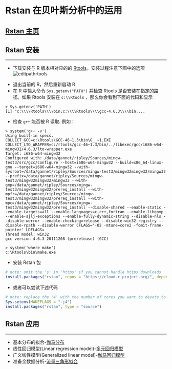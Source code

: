 # Rstan 在贝叶斯分析中的运用
## [Rstan 主页](http://mc-stan.org/interfaces/rstan)
## Rstan 安装
--------------------------------
- 下载安装与 R 版本相对应的的 [Rtools](http://cran.r-project.org/bin/windows/Rtools/)。安装过程注意下图中的选项
![editpathrtools](https://raw.github.com/wiki/stan-dev/rstan/editpathrtools.png)
* 退出当前的 R，然后重新启动 R
* 在 R 中输入命令 `Sys.getenv("PATH")` 并检查 Rtools 是否安装在指定的路径。如果 Rtools 安装在 `c:\\Rtools` ，那么你会看到下面的代码和显示
```text
> Sys.getenv('PATH')
[1] "c:\\\\Rtools\\\\bin;c:\\\\Rtools\\\\gcc-4.6.3\\\\bin;...
``` 
* 检查 `g++` 能否被 R 读取. 例如：
```
> system('g++ -v')
Using built-in specs.
COLLECT_GCC=c:\Rtools\GCC-46~1.3\bin\G__~1.EXE
COLLECT_LTO_WRAPPER=c:/rtools/gcc-46~1.3/bin/../libexec/gcc/i686-w64-mingw32/4.6.3/lto-wrapper.exe
Target: i686-w64-mingw32
Configured with: /data/gannet/ripley/Sources/mingw-test3/src/gcc/configure --host=i686-w64-mingw32 --build=x86_64-linux-gnu --target=i686-w64-mingw32 --with-sysroot=/data/gannet/ripley/Sources/mingw-test3/mingw32mingw32/mingw32 --prefix=/data/gannet/ripley/Sources/mingw-test3/mingw32mingw32/mingw32 --with-gmp=/data/gannet/ripley/Sources/mingw-test3/mingw32mingw32/prereq_install --with-mpfr=/data/gannet/ripley/Sources/mingw-test3/mingw32mingw32/prereq_install --with-mpc=/data/gannet/ripley/Sources/mingw-test3/mingw32mingw32/prereq_install --disable-shared --enable-static --enable-targets=all --enable-languages=c,c++,fortran --enable-libgomp --enable-sjlj-exceptions --enable-fully-dynamic-string --disable-nls --disable-werror --enable-checking=release --disable-win32-registry --disable-rpath --disable-werror CFLAGS='-O2 -mtune=core2 -fomit-frame-pointer' LDFLAGS=
Thread model: win32
gcc version 4.6.3 20111208 (prerelease) (GCC)

> system('where make')
c:\Rtools\bin\make.exe
```
* 安装 Rstan 包
```R
# note: omit the 's' in 'https' if you cannot handle https downloads
install.packages("rstan", repos = "https://cloud.r-project.org/", dependencies=TRUE)
```

* 或者可以尝试下述代码

```R
# note: replace the '4' with the number of cores you want to devote to the build
Sys.setenv(MAKEFLAGS = "-j4") 
install.packages("rstan", type = "source")
```

## Rstan 应用
----------------------------
* 基本分布的拟合-[伽马分布](https://github.com/lzx89757/Introduction-to-Rstan/blob/master/1.%20%E5%9F%BA%E6%9C%AC%E5%88%86%E5%B8%83%E6%8B%9F%E5%90%88.r)
* 线性回归模型(Linear regression model)-[多元回归模型](https://github.com/lzx89757/Introduction-to-Rstan/blob/master/2.%20%E7%BA%BF%E6%80%A7%E5%9B%9E%E5%BD%92%E6%A8%A1%E5%9E%8B(LM).r)
* 广义线性模型(Generalized linear model)-[伽马回归模型](https://github.com/lzx89757/Introduction-to-Rstan/blob/master/3.%20%E5%B9%BF%E4%B9%89%E7%BA%BF%E6%80%A7%E6%A8%A1%E5%9E%8B(GLM).r)
* 准备金数据分析-[流量三角形拟合](https://github.com/lzx89757/Introduction-to-Rstan/blob/master/4.%20%E5%87%86%E5%A4%87%E9%87%91%E6%95%B0%E6%8D%AE%E5%88%86%E6%9E%90.r)



